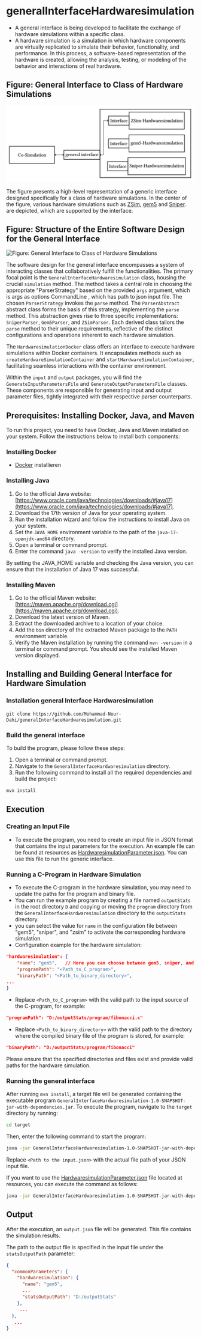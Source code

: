 # generalInterfaceHardwaresimulation
 - A general interface is being developed to facilitate the exchange of hardware simulations within a specific class.
 - A hardware simulation is a simulation in which hardware components are virtually replicated to simulate their behavior, functionality, and performance. In this process, a software-based representation of the hardware is created, allowing the analysis, testing, or modeling of the behavior and interactions of real hardware.








## Figure: General Interface to Class of Hardware Simulations
![Figure: General Interface to Class of Hardware Simulations](/images/GeneralInterfaceToClassOfHardwaresimulations.png)


The figure presents a high-level representation of a generic interface designed specifically for a class of hardware simulations. In the center of the figure, various hardware simulations such as [ZSim](https://github.com/dzhang50/zsim-plusplus), [gem5](https://github.com/gem5/gem5) and [Sniper](https://github.com/snipersim/snipersim). are depicted, which are supported by the interface.








## Figure: Structure of the Entire Software Design for the General Interface
![Figure: General Interface to Class of Hardware Simulations](/images/StrukturdesgesamtenSoftwareentwurfsfürdieallgemeineSchnittstelle.png)


The software design for the general interface encompasses a system of interacting classes that collaboratively fulfill the functionalities. The primary focal point is the `GeneralInterfaceHardwaresimulation` class, housing the crucial `simulation` method. The method takes a central role in choosing the appropriate "ParserStrategy" based on the provided `args` argument, which is args as options CommandLine , which has path to json input file. The chosen `ParserStrategy` invokes the `parse` method. The `ParserAbstract` abstract class forms the basis of this strategy, implementing the `parse` method. This abstraction gives rise to three specific implementations: `SniperParser`, `Gem5Parser`, and `ZSimParser`. Each derived class tailors the `parse` method to their unique requirements, reflective of the distinct configurations and operations inherent to each hardware simulation.

The `HardwaresimulationDocker` class offers an interface to execute hardware simulations within Docker containers. It encapsulates methods such as `createHardwareSimulationContainer` and `startHardwareSimulationContainer`, facilitating seamless interactions with the container environment.

Within the `input` and `output` packages, you will find the `GenerateInputParametersFile` and `GenerateOutputParametersFile` classes. These components are responsible for generating input and output parameter files, tightly integrated with their respective parser counterparts.






## Prerequisites: Installing Docker, Java, and Maven
To run this project, you need to have Docker, Java and Maven installed on your system. Follow the instructions below to install both components:


### Installing Docker
- [Docker](https://www.docker.com/get-started/) installieren


### Installing Java
1. Go to the official Java website: [https://www.oracle.com/java/technologies/downloads/#java17](https://www.oracle.com/java/technologies/downloads/#java17).
2. Download the 17th version of Java for your operating system.
3. Run the installation wizard and follow the instructions to install Java on your system.
4. Set the `JAVA_HOME` environment variable to the path of the `java-17-openjdk-amd64` directory.
5. Open a terminal or command prompt.
6. Enter the command `java -version` to verify the installed Java version. 

By setting the JAVA_HOME variable and checking the Java version, you can ensure that the installation of Java 17 was successful.

### Installing Maven
1. Go to the official Maven website: [https://maven.apache.org/download.cgi](https://maven.apache.org/download.cgi).
2. Download the latest version of Maven.
3. Extract the downloaded archive to a location of your choice.
4. Add the `bin` directory of the extracted Maven package to the `PATH` environment variable.
5. Verify the Maven installation by running the command `mvn -version` in a terminal or command prompt. You should see the installed Maven version displayed.





## Installing and Building General Interface for Hardware Simulation


### Installation general Interface Hardwaresimulation

```
git clone https://github.com/Mohammad-Nour-Dahi/generalInterfaceHardwaresimulation.git 
```

### Build the general interface
To build the program, please follow these steps:

1. Open a terminal or command prompt.
2. Navigate to the `GeneralInterfaceHardwaresimulation` directory.
3. Run the following command to install all the required dependencies and build the project:
```bash
mvn install
```


## Execution

### Creating an Input File
 
- To execute the program, you need to create an input file in JSON format that contains the input parameters for the execution. An example file can be found at resources as [HardwaresimulationParameter.json](/resources/HardwaresimulationParameter.json). You can use this file to run the generic interface.

### Running a C-Program in Hardware Simulation

- To execute the C-program in the hardware simulation, you may need to update the paths for the program and binary file. 
- You can run the example program by creating a file named `outputStats` in the root directory `D` and copying or moving the `program` directory from the `GeneralInterfaceHardwaresimulation` directory to the `outputStats` directory.
- you can select the value for `name` in the configuration file between "gem5", "sniper", and "zsim" to activate the corresponding hardware simulation.
- Configuration example for the hardware simulation:

```json
"hardwaresimulation": {
    "name": "gem5",   // Here you can choose between gem5, sniper, and zsim
    "programPath": "<Path_to_C_program>",
    "binaryPath": "<Path_to_binary_directory>",
...
}
```

- Replace `<Path_to_C_program>` with the valid path to the input source of the C-program, for example:

```json
"programPath": "D:/outputStats/program/fibonacci.c"
```

- Replace `<Path_to_binary_directory>` with the valid path to the directory where the compiled binary file of the program is stored, for example:

```json
"binaryPath": "D:/outputStats/program/fibonacci"
```

Please ensure that the specified directories and files exist and provide valid paths for the hardware simulation.


### Running the general interface

After running `mvn install`, a target file will be generated containing the executable program `GeneralInterfaceHardwaresimulation-1.0-SNAPSHOT-jar-with-dependencies.jar`. To execute the program, navigate to the `target` directory by running:

```bash
cd target
```

Then, enter the following command to start the program:

```bash
java -jar GeneralInterfaceHardwaresimulation-1.0-SNAPSHOT-jar-with-dependencies.jar -jsonFile <Path to the input.json>
```

Replace `<Path to the input.json>` with the actual file path of your JSON input file.

If you want to use the [HardwaresimulationParameter.json](resources/HardwaresimulationParameter.json) file located at resources, you can execute the command as follows:

```bash 
java -jar GeneralInterfaceHardwaresimulation-1.0-SNAPSHOT-jar-with-dependencies.jar -jsonFile ../resources/HardwaresimulationParameter.json
```


 ## Output

After the execution, an `output.json` file will be generated. This file contains the simulation results.

The path to the output file is specified in the input file under the `statsOutputPath` parameter:

```json
{
  "commonParameters": {
    "hardwaresimulation": {
      "name": "gem5",
      ...
      "statsOutputPath": "D:/outputStats"
    },
     ...
  },
   ...
}
